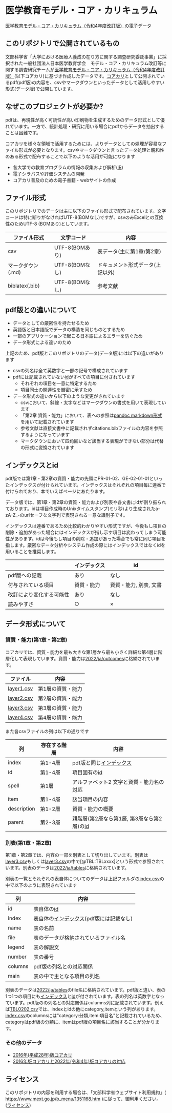 # 医学教育モデル・コア・カリキュラム

[医学教育モデル・コア・カリキュラム（令和4年度改訂版）](https://www.mext.go.jp/b_menu/shingi/chousa/koutou/116/toushin/mext_01280.html)の電子データ

## このリポジトリで公開されているもの

文部科学省「大学における医療人養成の在り方に関する調査研究委託事業」に採択された一般社団法人日本医学教育学会　モデル・コア・カリキュラム改訂等に関する調査研究チームが[医学教育モデル・コア・カリキュラム（令和4年度改訂版）](https://www.mext.go.jp/b_menu/shingi/chousa/koutou/116/toushin/mext_01280.html)(以下コアカリ)に基づき作成したデータです。[コアカリ](https://www.mext.go.jp/b_menu/shingi/chousa/koutou/116/toushin/mext_01280.html)として公開されているpdf(pdf版)の内容を、csvやマークダウンといったデータとして活用しやすい形式(データ版)で公開しています。

## なぜこのプロジェクトが必要か?

pdfは、再現性が高く可読性が高い印刷物を生成するためのデータ形式として優れています。一方で、統計処理・研究に用いる場合にpdfからデータを抽出することは困難です。

コアカリを様々な領域で活用するためには、よりデータとしての処理が容易なファイル形式が必要となります。csvやマークダウンと言ったデータ処理と親和性のある形式で配布することで以下のような活用が可能になります

- 各大学での教育プログラムの情報の収集および解析([IR](https://doi.org/10.24489/jjphe.2018-012))
- 電子シラバスや評価システムの開発
- コアカリ普及のための電子書籍・webサイトの作成


## ファイル形式

このリポジトリでのデータは主に以下のファイル形式で配布されています。文字コードは特に断りがなければUTF-8(BOMなし)ですが、csvのみExcelとの互換性のためUTF-8 (BOMあり)としています。

|  ファイル形式 |  文字コード |   内容 |
|-------|----|----|
| csv   |  UTF-8(BOMあり)   |表データ(主に第1章/第2章)  |
| マークダウン(.md) | UTF-8(BOMなし) |ドキュメント形式データ(上記以外) |
| biblatex(.bib) | UTF-8(BOMなし) | 参考文献 |

## pdf版との違いについて

- データとしての厳密性を持たせるため
- 英語版と日本語版でデータの構造を同じものとするため
- 一部のアプリケーションで起こる日本語によるエラーを防ぐため
- データ形式による違いのため

上記のため、pdf版とこのリポジトリのデータ(データ版)には以下の違いがあります

- csvの列名は全て英数字と一部の記号で構成されています
- pdfには記載されていない[id](#インデックスとid)がすべての項目に付されています
    - それぞれの項目を一意に特定するため
    - 項目同士の関連性を厳密に示すため
- データ形式の違いから以下のような変更がされています
    - csvにおいて、斜線・太字などはマークダウンの書式を用いて表現しています
    - 「第2章 資質・能力」において、表への参照は[pandoc markdown形式](https://pandoc-doc-ja.readthedocs.io/ja/latest/users-guide.html)を用いて記載されています
    - 参考文献は直接文書中に記載されずcitations.bibファイルの内容を参照するようになっています
    - マークダウンにおいて四角囲いなど該当する表現ができない部分は代替の形式に変換されています

## インデックスとid

pdf版では第1章・第2章の資質・能力の先頭にPR-01-02、GE-02-01-01といったインデックスが付けられています。インデックスはそれぞれの項目毎に連番で付けられており、本でいえばページにあたります。

データ版では、第1章・第2章の資質・能力および別表や各文書にidが割り振られております。idは項目作成時のUnixタイムスタンプ(ミリ秒)より生成されたa-zA-Z_-のurlセーフな文字列で表現される一意な識別子です。

インデックスは連番であるため比較的わかりやすい形式ですが、今後もし項目の削除・追加があった場合にはインデックスが指し示す項目は変わってしまう可能性があります。idは今後もし項目の削除・追加があった場合でも常に同じ項目を指します。厳密なデータ分析やシステム作成の際にはインデックスではなくidを用いることを推奨します。

| |  インデックス | id |
|--|--|--|
| pdf版への記載 | あり | なし |
| 付与されている項目 | 資質・能力 | 資質・能力, 別表, 文書 |
| 改訂により変化する可能性 | あり | なし |
| 読みやすさ | ○ | × |


## データ形式について

### 資質・能力(第1章・第2章) 

コアカリでは、資質・能力を最も大きな第1層から最も小さく詳細な第4層に階層化して表現しています。資質・能力は[2022/ja/outcomes](2022/ja/outcomes)に格納されています。

|ファイル|内容 |
|-|-|
| [layer1.csv](2022/ja/outcomes/layer1.csv) | 第1層の資質・能力 |
| [layer2.csv](2022/ja/outcomes/layer2.csv) | 第2層の資質・能力 |
| [layer3.csv](2022/ja/outcomes/layer3.csv) | 第3層の資質・能力 |
| [layer4.csv](2022/ja/outcomes/layer4.csv) | 第4層の資質・能力 |

また各csvファイルの列は以下の通りです

|列| 存在する階層 |内容 |
|-|-|-|
| index | 第1-4層 | pdf版と同じ[インデックス](#インデックスとid) |
| id | 第1-4層 | 項目固有の[id](#インデックスとid) | 
| spell | 第1層 | アルファベット2 文字と資質・能力名の対応 |
| item | 第1-4層 | 該当項目の内容 |
| description | 第1-2層 | 資質・能力の概要 |
| parent | 第2-3層 | 親階層(第2層なら第1層, 第3層なら第2層)の[id](#インデックスとid) |

### 別表(第1章・第2章) 

第1章・第2章では、内容の一部を別表として切り出しています。別表は[layer3.csv](2022/ja/outcomes/layer3.csv)もしくは[layer3.csv](2022/ja/outcomes/layer3.csv)の中で[@TBL:TBLxxxx]という形式で参照されています。別表のデータは[2022/ja/tables](2022/ja/tables)に格納されています。

別表の一覧とそれぞれの表自体についてのデータは上記フォルダの[index.csv](2022/ja/tables/index.csv)の中で以下のように表現されています

|列| 内容 |
|-|-|
| id | 表自体の[id](#インデックスとid) |
| index |  表自体の[インデックス](#インデックスとid)(pdf版には記載なし) |
| name | 表の名前 |
| file | 表のデータが格納されているファイル名 |
| legend | 表の解説文 |
| number | 表の番号 |
| columns | pdf版の列名との対応関係 |
| main | 表の中で主となる項目の列名 | 

別表のデータは[2022/ja/tables](2022/ja/tables)のfile名に格納されています。pdf版と違い、表の1つ1つの項目にも[インデックス](#インデックスとid)と[id](#インデックスとid)が付されています。表の列名は英数字となっています。pdf版のの列名との対応関係はculumns列に記載されています。例えば[TBL0202.csv](2022/ja/tables/TBL0202.csv)では、indexとidの他にcategory,itemという列があります。[index.csv](2022/ja/tables/index.csv)のcolumnsには"category:分類,item:項目名"と記載されているため、categoryはpdf版の分類に、itemはpdf版の項目名に該当することが分かります。

### その他のデータ

- [2016年(平成28年)版コアカリ](2016)
- [2016年版コアカリと2022年(令和4年)版コアカリの対応](relations/y2016_to_y2022/)

## ライセンス

このリポジトリの内容を利用する場合は、「文部科学省ウェブサイト利用規約」( https://www.mext.go.jp/b_menu/1351168.htm )に従って、御利用ください。([ライセンス](./LICENSE))